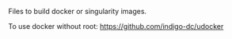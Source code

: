 Files to build docker or singularity images.

To use docker without root: https://github.com/indigo-dc/udocker
